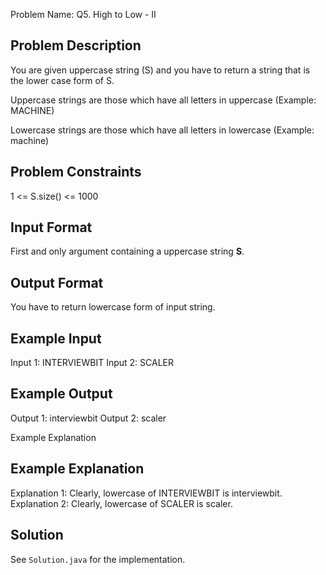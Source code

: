 Problem Name: Q5. High to Low - II

## Problem Description

You are given uppercase string (S) and you have to return a string that is the lower case form of S.

Uppercase strings are those which have all letters in uppercase (Example: MACHINE)

Lowercase strings are those which have all letters in lowercase (Example: machine)

## Problem Constraints

1 <= S.size() <= 1000

## Input Format

First and only argument containing a uppercase string **S**.

## Output Format

You have to return lowercase form of input string.

## Example Input

Input 1:
INTERVIEWBIT
Input 2:
SCALER

## Example Output

Output 1:
interviewbit
Output 2:
scaler

Example Explanation

## Example Explanation

Explanation 1:
Clearly, lowercase of INTERVIEWBIT is interviewbit.
Explanation 2:
Clearly, lowercase of SCALER is scaler.

## Solution

See `Solution.java` for the implementation.